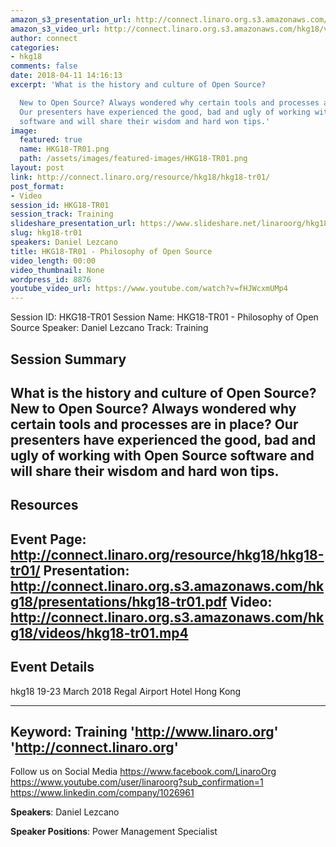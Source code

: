 ```yaml
---
amazon_s3_presentation_url: http://connect.linaro.org.s3.amazonaws.com/hkg18/presentations/hkg18-tr01.pdf
amazon_s3_video_url: http://connect.linaro.org.s3.amazonaws.com/hkg18/videos/hkg18-tr01.mp4
author: connect
categories:
- hkg18
comments: false
date: 2018-04-11 14:16:13
excerpt: 'What is the history and culture of Open Source?

  New to Open Source? Always wondered why certain tools and processes are in place?
  Our presenters have experienced the good, bad and ugly of working with Open Source
  software and will share their wisdom and hard won tips.'
image:
  featured: true
  name: HKG18-TR01.png
  path: /assets/images/featured-images/HKG18-TR01.png
layout: post
link: http://connect.linaro.org/resource/hkg18/hkg18-tr01/
post_format:
- Video
session_id: HKG18-TR01
session_track: Training
slideshare_presentation_url: https://www.slideshare.net/linaroorg/hkg18tr01-philosophy-of-open-source
slug: hkg18-tr01
speakers: Daniel Lezcano
title: HKG18-TR01 - Philosophy of Open Source
video_length: 00:00
video_thumbnail: None
wordpress_id: 8876
youtube_video_url: https://www.youtube.com/watch?v=fHJWcxmUMp4
---
```


Session ID: HKG18-TR01
Session Name: HKG18-TR01 - Philosophy of Open Source
Speaker: Daniel Lezcano
Track: Training


## Session Summary
What is the history and culture of Open Source?
New to Open Source? Always wondered why certain tools and processes are in place? Our presenters have experienced the good, bad and ugly of working with Open Source software and will share their wisdom and hard won tips.
---------------------------------------------------
## Resources
Event Page: http://connect.linaro.org/resource/hkg18/hkg18-tr01/
Presentation: http://connect.linaro.org.s3.amazonaws.com/hkg18/presentations/hkg18-tr01.pdf
Video: http://connect.linaro.org.s3.amazonaws.com/hkg18/videos/hkg18-tr01.mp4
 ---------------------------------------------------
## Event Details
hkg18
19-23 March 2018 
Regal Airport Hotel Hong Kong

---------------------------------------------------
Keyword: Training
'http://www.linaro.org'
'http://connect.linaro.org'
---------------------------------------------------
Follow us on Social Media
https://www.facebook.com/LinaroOrg
https://www.youtube.com/user/linaroorg?sub_confirmation=1
https://www.linkedin.com/company/1026961

**Speakers**: Daniel Lezcano

**Speaker Positions**: Power Management Specialist